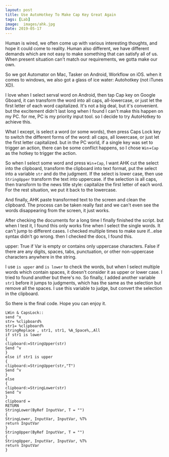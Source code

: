 ```yaml
---
layout: post
title: Use AutoHotkey To Make Cap Key Great Again
tags: [Lab]
image:  images/ahk.jpg
Date: 2019-05-17
---
```


Human is wired, we often come up with various interesting thoughts, and hope it could come to reality. Human also different, we have different demands which are not easy to make something that can satisfy all of us. When present situation can't match our requirements, we gotta make our own.

So we got Automator on Mac, Tasker on Android, Workflow on iOS. when it comes to windows, we also got a glass of ice water: Autohotkey (not iTunes XD).

I love when I select serval word on Android, then tap Cap key on Google Gboard, it can transform the word into all caps, all-lowercase, or just let the first letter of each word capitalized. It's not a big deal, but it's convenient. but the excitement didn't last long when I found I can't make this happen on my PC. for me, PC is my priority input tool. so I decide to try AutoHotkey to achieve this.

What I except, is select a word (or some words), then press Caps Lock key to switch the different forms of the word: all caps, all lowercase, or just let the first letter capitalized. but in the PC world, if a single key was set to trigger an action, there can be some conflict happens, so I chose `Win`+`Cap` as the hotkey to trigger the action.

So when I select some word and press `Win`+`Cap`, I want AHK cut the select into the clipboard, transform the clipboard into text format, put the select into a variable `str` and do the judgment. If the select is lower case, then use `StringUpper` transform the text into uppercase. if the selection is all caps, then transform to the news title style: capitalize the first letter of each word. For the rest situation, we put it back to the lowercase.

And finally, AHK paste transformed text to the screen and clean the clipboard. The process can be taken really fast and we can't even see the words disappearing from the screen, it just works.

After checking the documents for a long time I finally finished the script. but when I test it, I found this only works fine when I select the single words. It can't jump to different cases. I checked multiple times to make sure if...else syntax didn't go wrong. then I checked the docs, I found this.

upper: True if Var is empty or contains only uppercase characters. False if there are any digits, spaces, tabs, punctuation, or other non-uppercase characters anywhere in the string.

I use `is upper` and `is lower` to check the words, but when I select multiple words which contain spaces, it doesn't consider it as upper or lower case. I tried to found another but there's no. So finally, I added another variable `str1` before it jumps to judgments, which has the same as the selection but remove all the spaces. I use this variable to judge, but convert the selection in the clipboard.

So there is the final code. Hope you can enjoy it.

    LWin & CapsLock::
    send ^x
    str= %clipboard%
    str1= %clipboard%
    StringReplace , str1, str1, %A_Space%,,All
    if str1 is lower
    {
    clipboard:=StringUpper(str)
    Send ^v
    }
    else if str1 is upper
    {
    clipboard:=StringUpper(str,"T")
    Send ^v
    }
    else
    {
    clipboard:=StringLower(str)
    Send ^v
    }
    clipboard =
    RETURN
    StringLower(ByRef InputVar, T = "")
    {
    StringLower, InputVar, InputVar, %T%
    return InputVar
    }
    StringUpper(ByRef InputVar, T = "")
    {
    StringUpper, InputVar, InputVar, %T%
    return InputVar
    }
